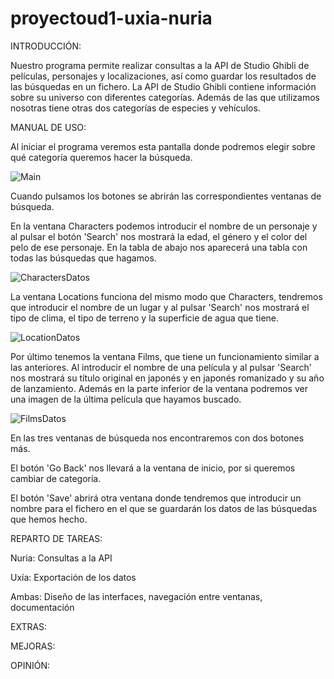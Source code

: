 # proyectoud1-uxia-nuria

INTRODUCCIÓN:

Nuestro programa permite realizar consultas a la API de Studio Ghibli de películas, personajes y localizaciones, así como guardar los resultados de las búsquedas en un fichero. La API de Studio Ghibli contiene información sobre su universo con diferentes categorías. Además de las que utilizamos nosotras tiene otras dos categorías de especies y vehículos.

MANUAL DE USO:

Al iniciar el programa veremos esta pantalla donde podremos elegir sobre qué categoría queremos hacer la búsqueda.

![Main](https://user-images.githubusercontent.com/105040658/195403247-fd626bb7-166b-4fd8-b638-38581d458d1e.PNG)

Cuando pulsamos los botones se abrirán las correspondientes ventanas de búsqueda.

En la ventana Characters podemos introducir el nombre de un personaje y al pulsar el botón 'Search' nos mostrará la edad, el género y el color del pelo de ese personaje. En la tabla de abajo nos aparecerá una tabla con todas las búsquedas que hagamos.

![CharactersDatos](https://user-images.githubusercontent.com/105040658/195403701-9a920a84-ca1b-4345-b699-b2e98488e517.PNG)

La ventana Locations funciona del mismo modo que Characters, tendremos que introducir el nombre de un lugar y al pulsar 'Search' nos mostrará el tipo de clima, el tipo de terreno y la superficie de agua que tiene.

![LocationDatos](https://user-images.githubusercontent.com/105040658/195405093-e264d0d6-434f-4d88-9dc9-a6ebbc2801e5.PNG)

Por último tenemos la ventana Films, que tiene un funcionamiento similar a las anteriores. Al introducir el nombre de una película y al pulsar 'Search' nos mostrará su título original en japonés y en japonés romanizado y su año de lanzamiento. Además en la parte inferior de la ventana podremos ver una imagen de la última película que hayamos buscado.

![FilmsDatos](https://user-images.githubusercontent.com/105040658/195405700-fc6cb61e-1b0f-4103-83cd-cca8e265614b.PNG)

En las tres ventanas de búsqueda nos encontraremos con dos botones más.

El botón 'Go Back' nos llevará a la ventana de inicio, por si queremos cambiar de categoría.

El botón 'Save' abrirá otra ventana donde tendremos que introducir un nombre para el fichero en el que se guardarán los datos de las búsquedas que hemos hecho.

REPARTO DE TAREAS:

Nuria:
Consultas a la API

Uxía:
Exportación de los datos

Ambas:
Diseño de las interfaces, navegación entre ventanas, documentación

EXTRAS:


MEJORAS:


OPINIÓN:


